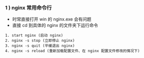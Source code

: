 ### 1 ) nginx 常用命令行
* 时常直接打开 win 的 nginx.exe 会有问题
* 直接 cd 到具体的 nginx 的文件夹下运行命令
```
1. start nginx (启动 nginx)
2. nginx -s stop (立即停止 nginx)
3. nginx -s quit (平缓退出 nginx)
4. nginx -s reload (重新加载配置文件、在 nginx 配置文件修改的情况下)
```
